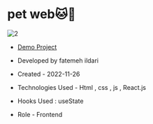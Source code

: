 # pet web🐱🐶
![2](https://github.com/Fatemeh-ildari/fatemeh/assets/135963254/95bfd492-ea4c-43e0-b538-fbc5f26bd002)
- [Demo Project](http://fatemeh.pet/)

- Developed by fatemeh ildari
- Created - 2022-11-26

- Technologies Used - Html , css , js , React.js

- Hooks Used : useState 

- Role - Frontend
